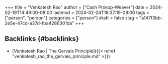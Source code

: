 +++
title = "Venkatesh Rao"
author = ["Cash Prokop-Weaver"]
date = 2024-02-19T14:49:00-08:00
lastmod = 2024-02-24T18:37:19-08:00
tags = ["person", "person"]
categories = ["person"]
draft = false
slug = "a147f3bb-2e5e-47cd-a37d-fba4286301da"
+++

## Backlinks {#backlinks}

-   [Venkatesh Rao | The Gervais Principle]({{< relref "venkatesh_rao_the_gervais_principle.md" >}})
